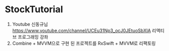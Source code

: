 # StockTutorial

1. Youtube 신동규님 https://www.youtube.com/channel/UCEu31Np3_ocJ0JEtuoSbXIA 리액티브 프로그래밍 강좌
2. Combine + MVVM으로 구현 된 프로젝트를 RxSwift + MVVM로 리팩토링
